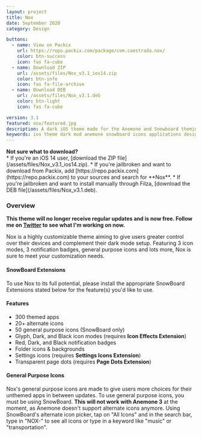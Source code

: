 ```yaml
---
layout: project
title: Nox
date: September 2020
category: Design

buttons:
  - name: View on Packix
    url: https://repo.packix.com/package/com.caestrada.nox/
    color: btn-success
    icon: fas fa-cube
  - name: Download ZIP
    url: /assets/files/Nox_v3.1_ios14.zip
    color: btn-info
    icon: fas fa-file-archive
  - name: Download DEB
    url: /assets/files/Nox_v3.1.deb
    color: btn-light
    icon: fas fa-cube

version: 3.1
featured: nox/featured.jpg
description: A dark iOS theme made for the Anemone and Snowboard theming engines, featuring over 300 icons.
keywords: ios theme dark mod anemone snowboard icons applications design
---
```


<div class="alert alert-success">
<i class="fas fa-info-circle mr-2"></i>
  <strong>Not sure what to download?</strong>
</div>
* If you're an iOS 14 user, [download the ZIP file](/assets/files/Nox_v3.1_ios14.zip).
* If you're jailbroken and want to download from Packix, add [https://repo.packix.com](https://repo.packix.com) to your sources and search for **Nox**.
* If you're jailbroken and want to install manually through Filza, [download the DEB file](/assets/files/Nox_v3.1.deb).

### Overview

**This theme will no longer receive regular updates and is now free. Follow me on [Twitter](https://twitter.com/cestrrada) to see what I'm working on now.**

Nox is a highly customizable theme aiming to give users greater control over their devices and complement their dark mode setup. Featuring 3 icon modes, 3 notification badges, general purpose icons and lots more, Nox is sure to meet your customization needs.

#### SnowBoard Extensions
To use Nox to its full potential, please install the appropriate SnowBoard Extensions stated below for the feature(s) you'd like to use.

#### Features
- 300 themed apps
- 20+ alternate icons
- 50 general purpose icons (SnowBoard only)
- Glyph, Dark, and Black icon modes (requires **Icon Effects Extension**)
- Red, Dark, and Black notification badges
- Folder icons & backgrounds
- Settings icons (requires **Settings Icons Extension**)
- Transparent page dots (requires **Page Dots Extension**)

#### General Purpose Icons
Nox's general purpose icons are made to give users more choices for their unthemed apps in between updates. To use general purpose icons, you must be using SnowBoard. **This will not work with Anemone 3** at the moment, as Anemone doesn't support alternate icons anymore. Using SnowBoard's alternate icon picker, tap on "All Icons" and in the search bar, type in "NOX-" to see all icons or type in a keyword like "music" or "transportation".